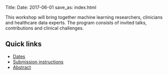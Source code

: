Title: 
Date: 2017-06-01
save_as: index.html

This workshop will bring together machine learning researchers, clinicians and healthcare data experts. The program consists of invited talks, contributions and clinical challenges.

## Quick links

* [Dates](pages/call-for-papers.html#dates)
* [Submission instructions](pages/call-for-papers.html#submission_instructions)
* [Abstract](pages/call-for-papers.html#abstract)
